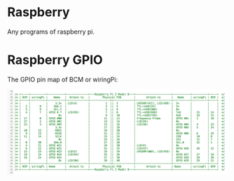 # Raspberry
Any programs of raspberry pi.

# Raspberry GPIO

The GPIO pin map of BCM or wiringPi:  

![Raspberry GPIO](doc/images/raspberry_gpio.png)
